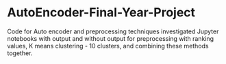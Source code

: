 # AutoEncoder-Final-Year-Project
Code for Auto encoder and preprocessing techniques investigated
Jupyter notebooks with output and without output for preprocessing with ranking values, K means clustering - 10 clusters, and combining these methods together.
